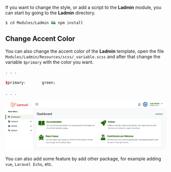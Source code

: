 If you want to change the style, or add a script to the **Ladmin** module, you can start by going to the **Ladmin** directory.

```bash
$ cd Modules/Ladmin && npm install
```

## Change Accent Color

You can also change the accent color of the **Ladmin** template, open the file `Modules/Ladmin/Resources/scss/_variable.scss` and after that change the variable `$primary` with the color you want.
```scss
. . .

$primary:       green;

. . .
```

![Green Dashboard](https://github.com/hexters/assets/blob/main/ladmin/v2/captures/green-dashboard.png?raw=true)

You can also add some feature by add other package, for example adding `vue`, `Laravel Echo`, etc.